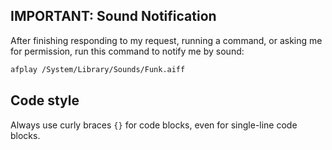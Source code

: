 ## IMPORTANT: Sound Notification

After finishing responding to my request, running a command, or asking me for permission, run this command to notify me by sound:

```bash
afplay /System/Library/Sounds/Funk.aiff
```

## Code style

Always use curly braces `{}` for code blocks, even for single-line code blocks.
